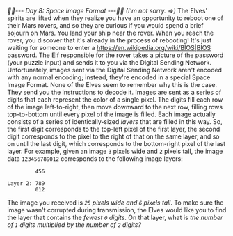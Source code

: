 *:calendar::calendar:--- Day 8: Space Image Format ---:calendar::calendar:*
_(I'm not sorry. =>)_ The Elves' spirits are lifted when they realize you have an opportunity to reboot one of their Mars rovers, and so they are curious if you would spend a brief sojourn on Mars. You land your ship near the rover.
When you reach the rover, you discover that it's already in the process of rebooting! It's just waiting for someone to enter a <https://en.wikipedia.org/wiki/BIOS|BIOS> password. The Elf responsible for the rover takes a picture of the password (your puzzle input) and sends it to you via the Digital Sending Network.
Unfortunately, images sent via the Digital Sending Network aren't encoded with any normal encoding; instead, they're encoded in a special Space Image Format.  None of the Elves seem to remember why this is the case. They send you the instructions to decode it.
Images are sent as a series of digits that each represent the color of a single pixel.  The digits fill each row of the image left-to-right, then move downward to the next row, filling rows top-to-bottom until every pixel of the image is filled.
Each image actually consists of a series of identically-sized *layers* that are filled in this way. So, the first digit corresponds to the top-left pixel of the first layer, the second digit corresponds to the pixel to the right of that on the same layer, and so on until the last digit, which corresponds to the bottom-right pixel of the last layer.
For example, given an image `3` pixels wide and `2` pixels tall, the image data `123456789012` corresponds to the following image layers:
```Layer 1: 123
         456

Layer 2: 789
         012
```
The image you received is *`25` pixels wide and `6` pixels tall*.
To make sure the image wasn't corrupted during transmission, the Elves would like you to find the layer that contains the *fewest `0` digits*.  On that layer, what is *the number of `1` digits multiplied by the number of `2` digits?*
